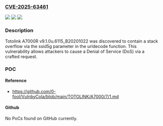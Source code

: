 ### [CVE-2025-63461](https://cve.mitre.org/cgi-bin/cvename.cgi?name=CVE-2025-63461)
![](https://img.shields.io/static/v1?label=Product&message=n%2Fa&color=blue)
![](https://img.shields.io/static/v1?label=Version&message=n%2Fa%20&color=brightgreen)
![](https://img.shields.io/static/v1?label=Vulnerability&message=n%2Fa&color=brightgreen)

### Description

Totolink A7000R v9.1.0u.6115_B20201022 was discovered to contain a stack overflow via the ssid5g parameter in the urldecode function. This vulnerability allows attackers to cause a Denial of Service (DoS) via a crafted request.

### POC

#### Reference
- https://github.com/0-fool/VulnbyCola/blob/main/TOTOLINK/A7000/7/1.md

#### Github
No PoCs found on GitHub currently.

